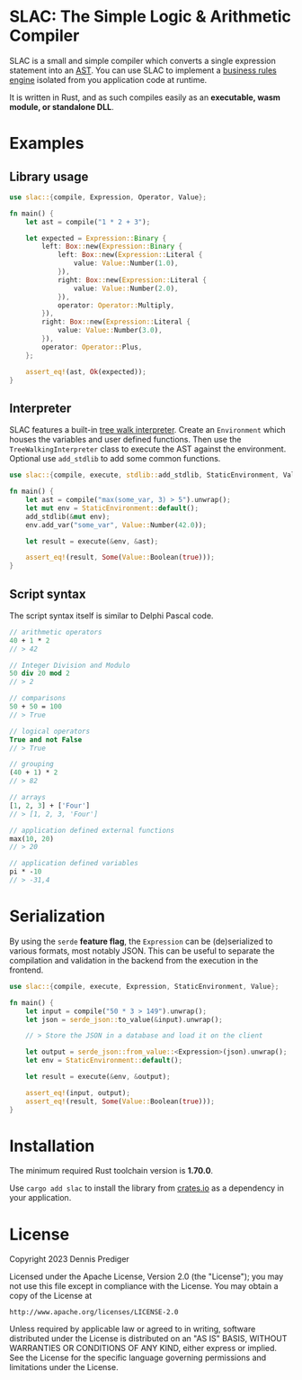 # SLAC: The Simple Logic & Arithmetic Compiler

SLAC is a small and simple compiler which converts a single expression statement into an [AST](https://en.wikipedia.org/wiki/Abstract_syntax_tree). You can use SLAC to implement a [business rules engine](https://en.wikipedia.org/wiki/Business_rules_engine) isolated from you application code at runtime.

It is written in Rust, and as such compiles easily as an **executable, wasm module, or standalone DLL**.

# Examples

## Library usage

```rust
use slac::{compile, Expression, Operator, Value};

fn main() {
    let ast = compile("1 * 2 + 3");

    let expected = Expression::Binary {
        left: Box::new(Expression::Binary {
            left: Box::new(Expression::Literal {
                value: Value::Number(1.0),
            }),
            right: Box::new(Expression::Literal {
                value: Value::Number(2.0),
            }),
            operator: Operator::Multiply,
        }),
        right: Box::new(Expression::Literal {
            value: Value::Number(3.0),
        }),
        operator: Operator::Plus,
    };

    assert_eq!(ast, Ok(expected));
}
```

## Interpreter

SLAC features a built-in [tree walk interpreter](https://en.wikipedia.org/wiki/Interpreter_(computing)#Abstract_syntax_tree_interpreters).
Create an `Environment` which houses the variables and user defined functions. Then use the `TreeWalkingInterpreter` class to execute the AST against the environment. Optional use `add_stdlib` to add some common functions.

```rust
use slac::{compile, execute, stdlib::add_stdlib, StaticEnvironment, Value};

fn main() {
    let ast = compile("max(some_var, 3) > 5").unwrap();
    let mut env = StaticEnvironment::default();
    add_stdlib(&mut env);
    env.add_var("some_var", Value::Number(42.0));

    let result = execute(&env, &ast);

    assert_eq!(result, Some(Value::Boolean(true)));
}
```

## Script syntax

The script syntax itself is similar to Delphi Pascal code.

```pascal
// arithmetic operators
40 + 1 * 2
// > 42

// Integer Division and Modulo
50 div 20 mod 2
// > 2

// comparisons
50 + 50 = 100
// > True

// logical operators
True and not False
// > True

// grouping
(40 + 1) * 2
// > 82

// arrays
[1, 2, 3] + ['Four']
// > [1, 2, 3, 'Four']

// application defined external functions
max(10, 20)
// > 20

// application defined variables
pi * -10
// > -31,4
```

# Serialization

By using the `serde` **feature flag**, the `Expression` can be (de)serialized to various formats, most notably JSON. This can be useful to separate the compilation and validation in the backend from the execution in the frontend.

```rust
use slac::{compile, execute, Expression, StaticEnvironment, Value};

fn main() {
    let input = compile("50 * 3 > 149").unwrap();
    let json = serde_json::to_value(&input).unwrap();

    // > Store the JSON in a database and load it on the client

    let output = serde_json::from_value::<Expression>(json).unwrap();
    let env = StaticEnvironment::default();

    let result = execute(&env, &output);

    assert_eq!(input, output);
    assert_eq!(result, Some(Value::Boolean(true)));
}
```

# Installation

The minimum required Rust toolchain version is **1.70.0**. 

Use `cargo add slac` to install the library from [crates.io](https://crates.io/crates/slac) as a dependency in your application.

# License

Copyright 2023 Dennis Prediger

Licensed under the Apache License, Version 2.0 (the "License");
you may not use this file except in compliance with the License.
You may obtain a copy of the License at

    http://www.apache.org/licenses/LICENSE-2.0

Unless required by applicable law or agreed to in writing, software
distributed under the License is distributed on an "AS IS" BASIS,
WITHOUT WARRANTIES OR CONDITIONS OF ANY KIND, either express or implied.
See the License for the specific language governing permissions and
limitations under the License.